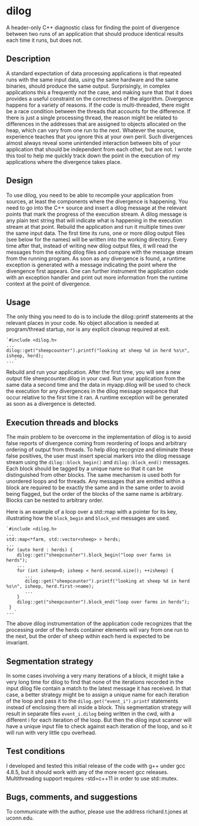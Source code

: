 # dilog
A header-only C++ diagnostic class for finding the point of divergence between two runs of an application
that should produce identical results each time it runs, but does not.

## Description
A standard expectation of data processing applications is that repeated runs with the same input data, using
the same hardware and the same binaries, should produce the same output. Surprisingly, in complex applications
this a frequently not the case, and making sure that that it does provides a useful constraint on the correctness
of the algorithm. Divergence happens for a variety of reasons. If the code is multi-threaded, there might be a
race condition between the threads that accounts for the difference. If there is just a single processing thread,
the reason might be related to differences in the addresses that are assigned to objects allocated on the heap,
which can vary from one run to the next. Whatever the source, experience teaches that you ignore this at your
own peril. Such divergences almost always reveal some unintended interaction between bits of your application
that should be independent from each other, but are not. I wrote this tool to help me quickly track down the
point in the execution of my applications where the divergence takes place.

## Design
To use dilog, you need to be able to recompile your application from sources, at least the components where
the divergence is happening. You need to go into the C++ source and insert a dilog message at the relevant
points that mark the progress of the execution stream. A dilog message is any plain text string that will
indicate what is happening in the execution stream at that point. Rebuild the application and run it multiple
times over the same input data. The first time its runs, one or more dilog output files (see below for the names)
will be written into the working directory. Every time after that, instead of writing new dilog output files,
it will read the messages from the exiting dilog files and compare with the message stream from the running
program. As soon as any divergence is found, a runtime exception is generated with a message indicating the
point where the divengence first appears. One can further instrument the application code with an exception
handler and print out more information from the runtime context at the point of divergence.

## Usage
The only thing you need to do is to include the dilog::printf statements at the relevant places in your
code. No object allocation is needed at program/thread startup, nor is any explicit cleanup required at
exit.

    `#include <dilog.h> 
    ...
    dilog::get("sheepcounter").printf("looking at sheep %d in herd %s\n", isheep, herd);
    ...`

Rebuild and run your application. After the first time, you will see a new output file sheepcounter.dilog
in your cwd. Run your application from the same data a second time and the data in myapp.dilog will be
used to check the execution for any divergences in the dilog message sequence that occur relative to
the first time it ran. A runtime exception will be generated as soon as a divergence is detected.

## Execution threads and blocks
The main problem to be overcome in the implementation of dilog is to avoid false reports of divergence
coming from reordering of loops and arbitrary ordering of output from threads. To help dilog recognize
and eliminate these false positives, the user must insert special markers into the dilog message stream
using the `dilog::block_begin()` and `dilog::block_end()` messages. Each block should be tagged by a
unique name so that it can be distinguished from other blocks. The same mechanism is used both for
unordered loops and for threads. Any messages that are emitted within a block are required to be exactly
the same and in the same order to avoid being flagged, but the order of the blocks of the same name
is arbitrary. Blocks can be nested to arbitrary order.

Here is an example of a loop over a std::map with a pointer for its key, illustrating how the
`block_begin` and `block_end` messages are used.

    `#include <dilog.h> 
    ...
    std::map<*farm, std::vector<sheep> > herds;
    ...
    for (auto herd : herds) {
        dilog::get("sheepcounter").block_begin("loop over farms in herds");
        ...
        for (int isheep=0; isheep < herd.second.size(); ++isheep) {
           ...
           dilog::get("sheepcounter").printf("looking at sheep %d in herd %s\n", isheep, herd.first->name);
           ...
        }
        dilog::get("sheepcounter").block_end("loop over farms in herds");
     }
    ...`

The above dilog instrumentation of the application code recognizes that the processing order of the
herds container elements will vary from one run to the next, but the order of sheep within each herd
is expected to be invariant.

## Segmentation strategy
In some cases involving a very many iterations of a block, it might take a very long time for dilog
to find that none of the iterations recorded in the input dilog file contain a match to the latest
message it has received. In that case, a better strategy might be to assign a unique name for each
iteration of the loop and pass it to the `dilog.get("event_i").printf` statements instead of enclosing
them all inside a block. This segmentation strategy will result in separate files `event_i.dilog`
being written in the cwd, with a different i for each iteration of the loop. But then the dilog
input scanner will have a unique input file to check against each iteration of the loop, and so
it will run with very little cpu overhead.

## Test conditions
I developed and tested this initial release of the code with g++ under gcc 4.8.5, but it should work with
any of the more recent gcc releases. Multithreading support requires -std=c++11 in order to use std::mutex.

## Bugs, comments, and suggestions
To communicate with the author, please use the address richard.t.jones at uconn.edu.
